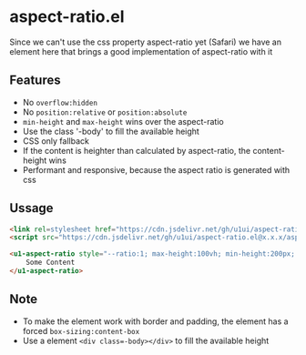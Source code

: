 # aspect-ratio.el

Since we can't use the css property aspect-ratio yet (Safari) we have an element here that brings a good implementation of aspect-ratio with it

## Features
- No `overflow:hidden`
- No `position:relative` or `position:absolute`
- `min-height` and `max-height` wins over the aspect-ratio
- Use the class '-body' to fill the available height
- CSS only fallback
- If the content is heighter than calculated by aspect-ratio, the content-height wins
- Performant and responsive, because the aspect ratio is generated with css

## Ussage

```html
<link rel=stylesheet href="https://cdn.jsdelivr.net/gh/u1ui/aspect-ratio.el@x.x.x/aspect-ratio.min.css">
<script src="https://cdn.jsdelivr.net/gh/u1ui/aspect-ratio.el@x.x.x/aspect-ratio.min.js" type=module></script>

<u1-aspect-ratio style="--ratio:1; max-height:100vh; min-height:200px; border:2px solid red">
    Some Content
</u1-aspect-ratio>
```

## Note

- To make the element work with border and padding, the element has a forced `box-sizing:content-box`
- Use a element `<div class=-body></div>` to fill the available height